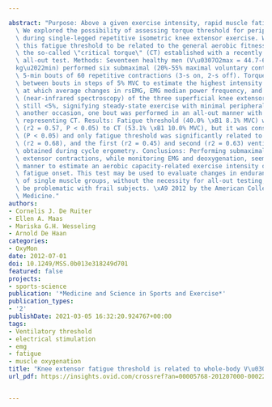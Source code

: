 ---
abstract: "Purpose: Above a given exercise intensity, rapid muscle fatigue will occur.\
  \ We explored the possibility of assessing torque threshold for peripheral fatigue\
  \ during single-legged repetitive isometric knee extensor exercise. We hypothesized\
  \ this fatigue threshold to be related to the general aerobic fitness level and\
  \ the so-called \"critical torque\" (CT) established with a recently validated 5-min\
  \ all-out test. Methods: Seventeen healthy men (V\u0307O2max = 44.7-69.6 mL\u2022\
  kg\u2022min) performed six submaximal (20%-55% maximal voluntary contraction [MVC])\
  \ 5-min bouts of 60 repetitive contractions (3-s on, 2-s off). Torque was changed\
  \ between bouts in steps of 5% MVC to estimate the highest intensity (fatigue threshold)\
  \ at which average changes in rsEMG, EMG median power frequency, and tissue deoxygenation\
  \ (near-infrared spectroscopy) of the three superficial knee extensor muscles were\
  \ still <5%, signifying steady-state exercise with minimal peripheral fatigue. On\
  \ another occasion, one bout was performed in an all-out manner with end-test torque\
  \ representing CT. Results: Fatigue threshold (40.0% \xB1 8.1% MVC) was related\
  \ (r2 = 0.57, P < 0.05) to CT (53.1% \xB1 10.0% MVC), but it was consistently lower\
  \ (P < 0.05) and only fatigue threshold was significantly related to V\u0307O2max\
  \ (r2 = 0.68), and the first (r2 = 0.45) and second (r2 = 0.63) ventilatory threshold\
  \ obtained during cycle ergometry. Conclusions: Performing submaximal bouts of knee\
  \ extensor contractions, while monitoring EMG and deoxygenation, seems a feasible\
  \ manner to estimate an aerobic capacity-related exercise intensity of peripheral\
  \ fatigue onset. This test may be used to evaluate changes in endurance capacity\
  \ of single muscle groups, without the necessity for all-out testing, which could\
  \ be problematic with frail subjects. \xA9 2012 by the American College of Sports\
  \ Medicine."
authors:
- Cornelis J. De Ruiter
- Ellen A. Maas
- Mariska G.H. Wesseling
- Arnold De Haan
categories:
- OxyMon
date: 2012-07-01
doi: 10.1249/MSS.0b013e318249d701
featured: false
projects:
- sports-science
publication: '*Medicine and Science in Sports and Exercise*'
publication_types:
- '2'
publishDate: 2021-03-05 16:32:20.924767+00:00
tags:
- Ventilatory threshold
- electrical stimulation
- emg
- fatigue
- muscle oxygenation
title: "Knee extensor fatigue threshold is related to whole-body V\u0307O 2max"
url_pdf: https://insights.ovid.com/crossref?an=00005768-201207000-00022 http://journals.lww.com/00005768-201207000-00022

---
